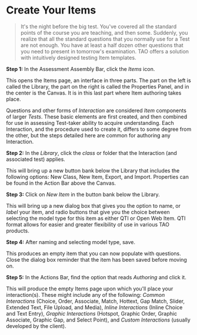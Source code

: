 <!--
created_at: 2015-05-15
authors:         
    - "Ben Angel"    
--> 

# Create Your Items

>It's the night before the big test. You've covered all the standard points of the course you are teaching, and then some. Suddenly, you realize that all the standard questions that you normally use for a Test are not enough. You have at least a half dozen other questions that you need to present in tomorrow's examination. TAO offers a solution with intuitively designed testing Item templates.

**Step 1:** In the Assessment Assembly Bar, click the *Items* icon.

This opens the Items page, an interface in three parts. The part on the left is called the Library, the part on the right is called the Properties Panel, and in the center is the Canvas. It is in this last part where Item authoring takes place.

Questions and other forms of *Interaction* are considered *Item* components of larger *Tests*. These basic elements are first created, and then combined for use in assessing Test-taker ability to acquire understanding. Each Interaction, and the procedure used to create it, differs to some degree from the other, but the steps detailed here are common for authoring any Interaction.

**Step 2:** In the *Library*, click the *class* or folder that the Interaction (and associated test) applies. 

This will bring up a new button bank below the Library that includes the following options: New Class, New Item, Export, and Import. Properties can be found in the Action Bar above the Canvas.

**Step 3:** Click on *New Item* in the button bank below the Library.

This will bring up a new dialog box that gives you the option to name, or *label* your item, and radio buttons that give you the choice between selecting the model type for this item as either QTI or Open Web Item. QTI format allows for easier and greater flexibility of use in various TAO products.

**Step 4:** After naming and selecting model type, save.

This produces an empty item that you can now populate with questions. Close the dialog box reminder that the item has been saved before moving on.

**Step 5:** In the Actions Bar, find the option that reads *Authoring* and click it.

This will produce the empty Items page upon which you'll place your interaction(s). These might include any of the following: *Common Interactions* (Choice, Order, Associate, Match, Hottext, Gap Match, Slider, Extended Text, File Upload, and Media), *Inline Interactions* (Inline Choice and Text Entry), *Graphic Interactions* (Hotspot, Graphic Order, Graphic Associate, Graphic Gap, and Select Point), and *Custom Interactions* (usually developed by the client).
